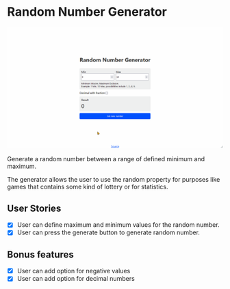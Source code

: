 # Random Number Generator

![Random Number Generator](screencast.gif)

Generate a random number between a range of defined minimum and maximum.

The generator allows the user to use the random property for purposes like games that contains some kind of lottery or for statistics.

## User Stories

-   [x] User can define maximum and minimum values for the random number.
-   [x] User can press the generate button to generate random number.

## Bonus features

-   [x] User can add option for negative values
-   [x] User can add option for decimal numbers